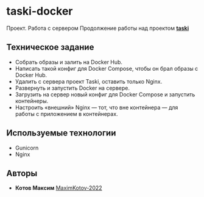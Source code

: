 # taski-docker
Проект. Работа с сервером
Продолжение работы над проектом **[taski](https://github.com/MaximKotov-2022/taski)**

## Техническое задание
+ Собрать образы и залить на Docker Hub.
+ Написать такой конфиг для Docker Compose, чтобы он брал образы с Docker Hub.
+ Удалить с сервера проект Taski, оставить только Nginx.
+ Развернуть и запустить Docker на сервере.
+ Загрузить на сервер новый конфиг для Docker Compose и запустить контейнеры.
+ Настроить «внешний» Nginx — тот, что вне контейнера — для работы с приложением в контейнерах.


## Используемые технологии
+ Gunicorn
+ Nginx

## Авторы
+ **Котов Максим** [MaximKotov-2022](https://github.com/MaximKotov-2022)
